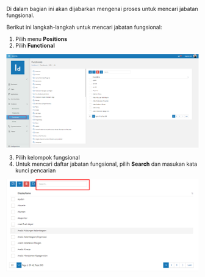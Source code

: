 Di dalam bagian ini akan dijabarkan mengenai proses untuk mencari jabatan fungsional. 

Berikut ini langkah-langkah untuk mencari jabatan fungsional:

1. Pilih menu **Positions**
2. Pilih **Functional**

![Gambar](_static/Gambar5.3.3_1.png/?sanitize=true)

3. Pilih kelompok fungsional
4. Untuk mencari daftar jabatan fungsional, pilih **Search** dan masukan kata kunci pencarian

![Gambar](_static/Gambar5.3.3_2.png/?sanitize=true)